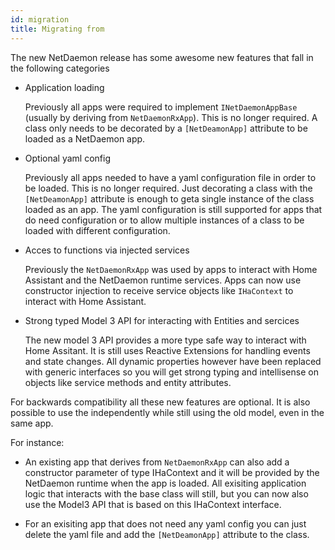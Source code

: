 ```yaml
---
id: migration
title: Migrating from 
---
```


The new NetDaemon release has some awesome new features that fall in the following categories

- Application loading

    Previously all apps were required to implement `INetDaemonAppBase` (usually by deriving from `NetDaemonRxApp`). This is no longer required. A class only needs to be decorated by a `[NetDeamonApp]` attribute to be loaded as a NetDaemon app. 

- Optional yaml config

    Previously all apps needed to have a yaml configuration file in order to be loaded. This is no longer required. Just decorating a class with the `[NetDeamonApp]` attribute is enough to geta single instance of the class loaded as an app. The yaml configuration is still supported for apps that do need configuration or to allow multiple instances of a class to be loaded with different configuration.

- Acces to functions via injected services

    Previously the `NetDaemonRxApp` was used by apps to interact with Home Assistant and the NetDaemon runtime services. Apps can now use constructor injection to receive service objects like `IHaContext` to interact with Home Assistant.

- Strong typed Model 3 API for interacting with Entities and sercices

    The new model 3 API provides a more type safe way to interact with Home Assitant. It is still uses Reactive Extensions for handling events and state changes. All dynamic properties however have been replaced with generic interfaces so you will get strong typing and intellisense on objects like service methods and entity attributes.


For backwards compatibility all these new features are optional. It is also possible to use the independently while still using the old model, even in the same app.

For instance: 

- An existing app that derives from `NetDaemonRxApp` can also add a constructor parameter of type IHaContext and it will be provided by the NetDaemon runtime when the app is loaded. All exisiting application logic that interacts with the base class will still, but you can now also use the Model3 API that is based on this IHaContext interface.

- For an exisiting app that does not need any yaml config you can just delete the yaml file and add the `[NetDeamonApp]` attribute to the class.